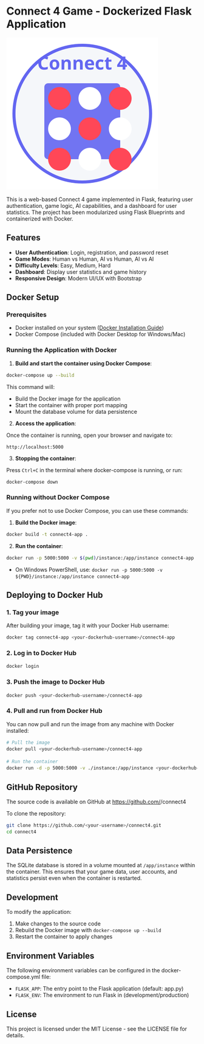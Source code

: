 # Connect 4 Game - Dockerized Flask Application

![Connect 4 Logo](static/images/connect4-logo.svg)

This is a web-based Connect 4 game implemented in Flask, featuring user authentication, game logic, AI capabilities, and a dashboard for user statistics. The project has been modularized using Flask Blueprints and containerized with Docker.

## Features

- **User Authentication**: Login, registration, and password reset
- **Game Modes**: Human vs Human, AI vs Human, AI vs AI
- **Difficulty Levels**: Easy, Medium, Hard
- **Dashboard**: Display user statistics and game history
- **Responsive Design**: Modern UI/UX with Bootstrap

## Docker Setup

### Prerequisites

- Docker installed on your system ([Docker Installation Guide](https://docs.docker.com/get-docker/))
- Docker Compose (included with Docker Desktop for Windows/Mac)

### Running the Application with Docker

1. **Build and start the container using Docker Compose**:

```bash
docker-compose up --build
```

This command will:
- Build the Docker image for the application
- Start the container with proper port mapping
- Mount the database volume for data persistence

2. **Access the application**:

Once the container is running, open your browser and navigate to:
```
http://localhost:5000
```

3. **Stopping the container**:

Press `Ctrl+C` in the terminal where docker-compose is running, or run:
```bash
docker-compose down
```

### Running without Docker Compose

If you prefer not to use Docker Compose, you can use these commands:

1. **Build the Docker image**:
```bash
docker build -t connect4-app .
```

2. **Run the container**:
```bash
docker run -p 5000:5000 -v $(pwd)/instance:/app/instance connect4-app
```
- On Windows PowerShell, use: `docker run -p 5000:5000 -v ${PWD}/instance:/app/instance connect4-app`

## Deploying to Docker Hub

### 1. Tag your image

After building your image, tag it with your Docker Hub username:

```bash
docker tag connect4-app <your-dockerhub-username>/connect4-app
```

### 2. Log in to Docker Hub

```bash
docker login
```

### 3. Push the image to Docker Hub

```bash
docker push <your-dockerhub-username>/connect4-app
```

### 4. Pull and run from Docker Hub

You can now pull and run the image from any machine with Docker installed:

```bash
# Pull the image
docker pull <your-dockerhub-username>/connect4-app

# Run the container
docker run -d -p 5000:5000 -v ./instance:/app/instance <your-dockerhub-username>/connect4-app
```

## GitHub Repository

The source code is available on GitHub at https://github.com/<your-username>/connect4

To clone the repository:

```bash
git clone https://github.com/<your-username>/connect4.git
cd connect4
```

## Data Persistence

The SQLite database is stored in a volume mounted at `/app/instance` within the container. This ensures that your game data, user accounts, and statistics persist even when the container is restarted.

## Development

To modify the application:

1. Make changes to the source code
2. Rebuild the Docker image with `docker-compose up --build`
3. Restart the container to apply changes

## Environment Variables

The following environment variables can be configured in the docker-compose.yml file:

- `FLASK_APP`: The entry point to the Flask application (default: app.py)
- `FLASK_ENV`: The environment to run Flask in (development/production)

## License

This project is licensed under the MIT License - see the LICENSE file for details.

